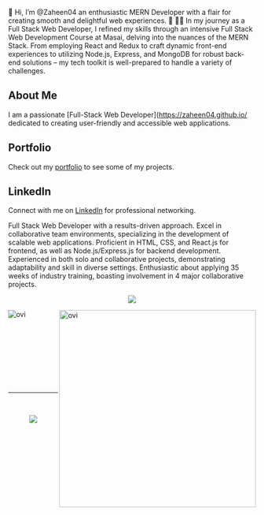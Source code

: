  👋 Hi, I’m @Zaheen04 an enthusiastic MERN Developer with a flair for creating smooth and delightful web experiences. 🚀
 👨‍💻 In my journey as a Full Stack Web Developer, I refined my skills through an intensive Full Stack Web Development Course at Masai, delving into the nuances of the MERN 
 Stack. From employing React and Redux to craft dynamic front-end experiences to utilizing Node.js, Express, and MongoDB for robust back-end solutions – my tech toolkit is 
 well-prepared to handle a variety of challenges.
 ## About Me

I am a passionate [Full-Stack Web Developer](https://zaheen04.github.io/ dedicated to creating user-friendly and accessible web applications.

## Portfolio

Check out my [portfolio](https://zaheen04.github.io/) to see some of my projects.

## LinkedIn

Connect with me on [LinkedIn](http://www.linkedin.com/in/zaheenkhan/) for professional networking.

Full Stack Web Developer with a results-driven approach. Excel in collaborative team environments, specializing in the development of scalable web applications. Proficient in HTML, CSS, and React.js for frontend, as well as Node.js/Express.js for backend development. Experienced in both solo and collaborative projects, demonstrating adaptability and skill in diverse settings. Enthusiastic about applying 35 weeks of industry training, boasting involvement in 4 major collaborative projects.
<p align="center" >
<img src="http://github-readme-streak-stats.herokuapp.com?user=Zaheen04&theme=dark&hide_border=true&date_format=j%20M%5B%20Y%5D&fire=DD2727"  />
</p>
 
<p>
<a href="https://github.com/Zaheen04"><span>
<img align="left" src="https://github-readme-stats.vercel.app/api/top-langs?username=Zaheen04&show_icons=true&locale=en&layout=compact&theme=chartreuse-dark" alt="ovi"/>
<img align="right" src="https://github-readme-stats.vercel.app/api?username=Zaheen04&show_icons=true&locale=en&theme=chartreuse-dark" alt="ovi" width="400px"/>
</span></a> </p>

<br/><br/><br/><br/><br/><br/><br/><br/><br/>
<hr clear="both">
 <br/>
<p align="center">
<a href="https://github.com/Zaheen04"><span>
<img align="center" src="https://github-profile-summary-cards.vercel.app/api/cards/profile-details?username=Zaheen04&theme=dracula" />
</span></a> </p>
 <br/>
